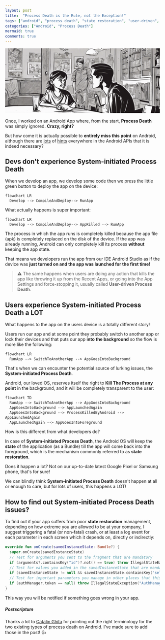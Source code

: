 ```yaml
---
layout: post
title:  "Process Death is the Rule, not the Exception!"
tags: ["android", "process death", "state restoration", "user-driven", "system-initiated"]
categories: ["Android", "Process Death"]
mermaid: true
comments: true
---
```


![Parent teaching his child about rules and boundaries](/assets/img/header-parent-talking-to-child.png)

Once, I worked on an Android App where, from the start, **Process Death** was simply ignored. **Crazy, right?**

But how come it is actually possible to **entirely miss this point** on Android, although there are [lots](https://developer.android.com/topic/libraries/architecture/viewmodel/viewmodel-savedstate) of [hints](https://developer.android.com/topic/libraries/architecture/saving-states) everywhere in the Android APIs that it is indeed necessary?

## Devs don't experience System-initiated Process Death

When we develop an app, we develop some code then we press the little green button to deploy the app on the device:
```mermaid
flowchart LR
  Develop --> CompileAndDeploy--> RunApp
```
What actually happens is super important:
```mermaid
flowchart LR
  Develop --> CompileAndDeploy--> AppKilled --> RunApp
```
The process in which the app runs is completely killed because the app file (apk) is completely replaced on the disk of the device. If the app was already running, Android can only completely kill its process **without** keeping the app state.

That means we developers run the app from our IDE Android Studio as if the device was **just turned on and the app was launched for the first time!**

> ⚠️ The same happens when users are doing any action that kills the app like throwing it up from the Recent Apps, or going into the App Settings and force-stopping it, usually called **User-driven Process Death**.

## Users experience System-initiated Process Death a LOT

What happens to the app on the users device is a totally different story!

Users run our app and at some point they probably switch to another app or lock their devices and that puts our app **into the background** so the flow is more like the following:

```mermaid
flowchart LR
  RunApp --> SwitchToAnotherApp --> AppGoesIntoBackground
```
That's when we can encounter the potential source of lurking issues, the **System-initiated Process Death**.

Android, our loved OS, reserves itself the right to **Kill The Process at any point** in the background, and it will be completely transparent to the user:

```mermaid
flowchart TD
  RunApp --> SwitchToAnotherApp --> AppGoesIntoBackground
  AppGoesIntoBackground --> AppLaunchedAgain
  AppGoesIntoBackground --> ProcessKilledByAndroid --> AppLaunchedAgain
  AppLaunchedAgain --> AppGoesIntoForeground
```

How is this different from what developers do? 

In case of **System-initiated Process Death**, the Android OS will keep the **state** of the application (as a Bundle) till the app will come back into the foreground, which is the mechanism commonly referred to as **state restoration**.

Does it happen a lot? Not on our up-to-date latest Google Pixel or Samsung phone, that's for sure!

We can blindly think **System-initiated Process Death** doesn't happen at all or enough to care, but for lots of users, this happens a LOT!

## How to find out System-initiated Process Death issues?

To find out if your app suffers from poor **state restoration** management, depending on how extreme you are allowed to be at your company, I suggest triggering a fatal (or non-fatal) crash, or at least a log event for each parameter in each screen which it depends on, directly or indirectly:
```kotlin
override fun onCreate(savedInstanceState: Bundle?) {
  super.onCreate(savedInstanceState)
  // Test for arguments you sent to the fragment that are mandatory
  if (arguments?.containsKey("id")?.not() == true) throw IllegalStateException("id parameter in screen $screenName not found but is mandatory")
  // Test for values you added in the savedInstanceState that are mandatory
  if (savedInstanceState != null && savedInstanceState.containsKey("selectedBottomBarItem").not()) throw IllegalStateException("selectedBottomBarItem parameter in screen $screenName not found")
  // Test for important parameters you manage in other places that this screen depends on
  if (authManager.token == null) throw IllegalStateException("AuthManager should have gotten a valid token before accessing screen $screenName")
}
```
This way you will be notified if something goes wrong in your app.

##### Postscriptum

Thanks a lot to [Catalin Ghita](https://www.linkedin.com/feed/update/urn:li:activity:7179343647681724416?commentUrn=urn%3Ali%3Acomment%3A%28activity%3A7179343647681724416%2C7179936535994109954%29&dashCommentUrn=urn%3Ali%3Afsd_comment%3A%287179936535994109954%2Curn%3Ali%3Aactivity%3A7179343647681724416%29) for pointing out the right terminology for the two existing types of process death on Android. I've made sure to add those in the post! 👍
